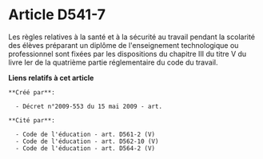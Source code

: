 # Article D541-7

Les règles relatives à la santé et à la sécurité au travail pendant la scolarité des élèves préparant un diplôme de
l'enseignement technologique ou professionnel sont fixées par les dispositions du chapitre III du titre V du livre Ier de la
quatrième partie réglementaire du code du travail.

**Liens relatifs à cet article**

	**Créé par**:

	  - Décret n°2009-553 du 15 mai 2009 - art.

	**Cité par**:

	  - Code de l'éducation - art. D561-2 (V)
	  - Code de l'éducation - art. D562-10 (V)
	  - Code de l'éducation - art. D564-2 (V)
